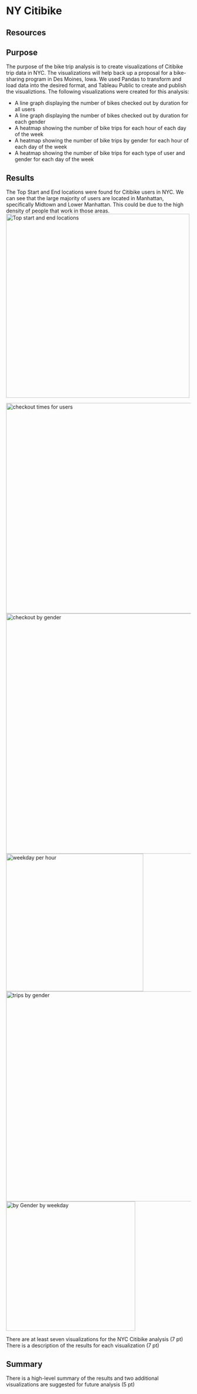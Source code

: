 # NY Citibike

## Resources

## Purpose
The purpose of the bike trip analysis is to create visualizations of Citibike trip data in NYC. The visualizations will help back up a proposal for a bike-sharing program in Des Moines, Iowa. We used Pandas to transform and load data into the desired format, and Tableau Public to create and publish the visualiztions. The following visualizations were created for this analysis:
*  A line graph displaying the number of bikes checked out by duration for all users
*  A line graph displaying the number of bikes checked out by duration for each gender
*  A heatmap showing the number of bike trips for each hour of each day of the week
*  A heatmap showing the number of bike trips by gender for each hour of each day of the week
*  A heatmap showing the number of bike trips for each type of user and gender for each day of the week

## Results
The Top Start and End locations were found for Citibike users in NYC. We can see that the large majority of users are located in Manhattan, specifically Midtown and Lower Manhattan. This could be due to the high density of people that work in those areas.  
<img width="500" alt="Top start and end locations" src="https://user-images.githubusercontent.com/81447450/123561757-e64bc880-d76f-11eb-98a5-8d2b36dae235.png">

<img width="572" alt="checkout times for users" src="https://user-images.githubusercontent.com/81447450/123561760-ec41a980-d76f-11eb-9fc1-f7c422900bd6.png">
<img width="653" alt="checkout by gender" src="https://user-images.githubusercontent.com/81447450/123561764-f19ef400-d76f-11eb-8471-5df6b8424c8c.png">
<img width="374" alt="weekday per hour" src="https://user-images.githubusercontent.com/81447450/123561767-f6fc3e80-d76f-11eb-91e0-9e7b3f77660e.png">
<img width="571" alt="trips by gender" src="https://user-images.githubusercontent.com/81447450/123561773-fa8fc580-d76f-11eb-9a71-a4a96de62e26.png">
<img width="352" alt="by Gender by weekday" src="https://user-images.githubusercontent.com/81447450/123561775-fcf21f80-d76f-11eb-96e5-e89d5ad0e29e.png">




There are at least seven visualizations for the NYC Citibike analysis (7 pt)
There is a description of the results for each visualization (7 pt)

## Summary

There is a high-level summary of the results and two additional visualizations are suggested for future analysis (5 pt)
